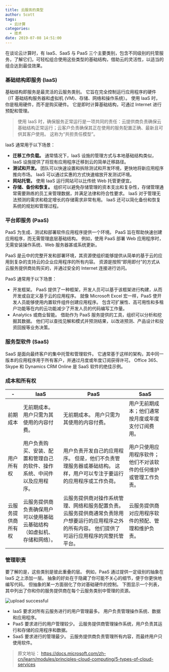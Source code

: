 ```yaml
---
title: 云服务的类型
author: Scott
tags:
  - 云计算
categories:
  - 技术
date: 2019-07-08 14:51:00
---
```

在谈论云计算时，有 IaaS、SaaS 与 PaaS 三个主要类别，包含不同级别的托管服务，了解它们，可轻松组合使用这些类型的基础结构，借助云的灵活性，以适当的组合达到最佳效果。

<!--more-->

### 基础结构即服务 (IaaS)
基础结构即服务是最灵活的云服务类别。 它旨在完全控制运行应用程序的硬件（IT 基础结构服务器和虚拟机 (VM)、存储、网络和操作系统）。 使用 IaaS 时，你是租用硬件，而不是购买硬件。 它是即时计算基础结构，可通过 Internet 进行预配和管理。

>使用 IaaS 时，确保服务正常运行是一项共同的责任：云提供商负责确保云基础结构正常运行；云客户负责确保其正在使用的服务配置正确、最新且可供其客户使用。 这称为“共担责任模型”。

IaaS 通常用于以下场景：

* **迁移工作负载。** 通常情况下，IaaS 设施的管理方式与本地基础结构类似，IaaS 设施提供了将现有应用程序迁移到云的简单迁移路径。
* **测试和开发。** 团队可以快速设置和拆除测试和开发环境，更快地将新应用程序推向市场。 IaaS 可以通过实惠的方式快速缩放开发测试环境。
* **网站托管。** 使用 IaaS 运行网站可以比传统 Web 托管更便宜。
* **存储、备份和恢复。** 组织可以避免存储管理的资本支出和复杂性，存储管理通常需要熟练的员工来管理数据，并满足法律和符合性要求。 IaaS 对于管理无法预测的需求和稳定增长的存储需求非常有用。 IaaS 还可以简化备份和恢复系统的规划和管理过程。

### 平台即服务 (PaaS)
PaaS 为生成、测试和部署软件应用程序提供一个环境。 PaaS 旨在帮助快速创建应用程序，而无需管理底层基础结构。 例如，使用 PaaS 部署 Web 应用程序时，无需安装操作系统、Web 服务器甚或系统更新。

PaaS 是云中的完整开发和部署环境，其资源使组织能够提供从简单的基于云的应用到复杂的支持云的企业应用程序的所有内容。 资源是按照“即用即付”的方式从云服务提供商处购买的，并通过安全的 Internet 连接进行访问。

PaaS 通常用于以下场景：

* 开发框架。 PaaS 提供了一种框架，开发人员可以基于该框架进行构建，从而开发或自定义基于云的应用程序。 就像 Microsoft Excel 宏一样，PaaS 使开发人员能够使用内置软件组件创建应用程序。 包含可扩展性、高可用性和多租户功能等在内的云功能减少了开发人员的代码编写工作量。
* Analytics 或商业智能。 借助作为 PaaS 服务提供的工具，组织可以分析和挖掘其数据。 他们可以查找见解和模式并预测结果，以改进预测、产品设计和投资回报等业务决策。


### 服务型软件 (SaaS)
SaaS 是面向最终客户的集中托管和管理软件。 它通常基于这样的架构，其中同一版本的应用程序用于所有客户，并通过月度或年度订阅获得许可。 Office 365、Skype 和 Dynamics CRM Online 是 SaaS 软件的绝佳示例。

### 成本和所有权

|-|IaaS|PaaS|SaaS|
|---|---|---|---|
|前期成本|无前期成本。 用户只需为其使用的内容付费。|无前期成本。 用户只需为其使用的内容付费。|用户无前期成本；他们通常按月度或年度支付订阅费用。|
|用户所有权|用户负责购买、安装、配置和管理自己的软件、操作系统、中间件以及应用程序。|用户负责开发自己的应用程序。 但是，他们不负责管理服务器或基础结构。 这样，用户可以专注于要运行的应用程序或工作负荷。|用户只使用应用程序软件；他们不对该软件的任何维护或管理工作负责。|
|云服务提供商所有权|云服务提供商负责确保用户可以使用基础云基础结构（如虚拟机、存储和网络）。|云服务提供商对操作系统管理、网络和服务配置负责。 云服务提供商通常负责除用户想要运行的应用程序之外的所有内容。 他们提供了可运行应用程序的完整托管平台。|云服务提供商对应用程序软件的预配、管理和维护负责。|

### 管理职责
要了解的是，这些类别是彼此重叠的层。 例如，PaaS 通过提供一定级别的抽象在 IaaS 之上添加一层。 抽象的好处在于隐藏了你可能不关心的细节，便于你更快地编写代码。 但抽象的某一方面弱化了你对基础硬件的控制。 下图显示一个列表，其中列出了你和你的服务提供商在每个云服务类别中管理的资源。

![upload successful](/images/pasted-1.png)

* IaaS 要求对所有云服务进行的用户管理最多。 用户负责管理操作系统、数据和应用程序。
* PaaS 要求进行的用户管理较少。 云服务提供商管理操作系统，用户负责其运行和存储的应用程序和数据。
* SaaS 要求进行的管理最少。 云服务提供商负责管理所有内容，而最终用户只使用软件。

> 原文地址：
> https://docs.microsoft.com/zh-cn/learn/modules/principles-cloud-computing/5-types-of-cloud-services